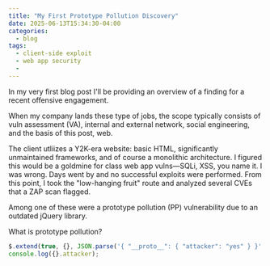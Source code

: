 ```yaml
---
title: "My First Prototype Pollution Discovery"
date: 2025-06-13T15:34:30-04:00
categories:
  - blog
tags:
  - client-side exploit
  - web app security
  - 
---
```


In my very first blog post I'll be providing an overview of a finding for a recent offensive engagement. 

When my company lands these type of jobs, the scope typically consists of vuln assessment (VA), internal and external network, social engineering, and the basis of this post, web. 

The client utliizes a Y2K-era website: basic HTML, significantly unmaintained frameworks, and of course a monolithic architecture. I figured this would be a goldmine for class web app vulns—SQLi, XSS, you name it. I was wrong. Days went by and no successful exploits were performed. From this point, I took the "low-hanging fruit" route and analyzed several CVEs that a ZAP scan flagged.

Among one of these were a prototype pollution (PP) vulnerability due to an outdated jQuery library. 

What is prototype pollution?


```javascript
$.extend(true, {}, JSON.parse('{ "__proto__": { "attacker": "yes" } }' )); 
console.log({}.attacker);
```
